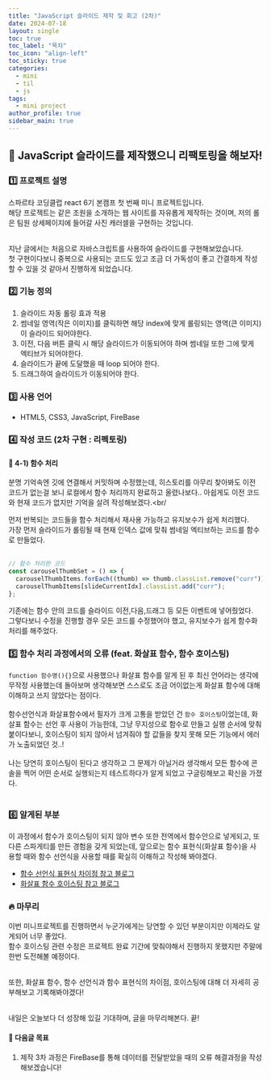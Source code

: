 ```yaml
---
title: "JavaScript 슬라이드 제작 및 회고 (2차)"
date: 2024-07-18
layout: single
toc: true
toc_label: "목차"
toc_icon: "align-left"
toc_sticky: true
categories:
  - mini
  - til
  - js
tags:
  - mini project
author_profile: true
sidebar_main: true
---
```


## :ledger: JavaScript 슬라이드를 제작했으니 리팩토링을 해보자!

### :one: 프로젝트 설명

스파르타 코딩클럽 react 6기 본캠프 첫 번째 미니 프로젝트입니다.<br/>
해당 프로젝트는 같은 조원을 소개하는 웹 사이트를 자유롭게 제작하는 것이며, 저의 롤은 팀원 상세페이지에 들어갈 사진 캐러셀을 구현하는 것입니다.<br/><br/>

지난 글에서는 처음으로 자바스크립트를 사용하여 슬라이드를 구현해보았습니다.<br/>
첫 구현이다보니 중복으로 사용되는 코드도 있고 조금 더 가독성이 좋고 간결하게 작성할 수 있을 것 같아서 진행하게 되었습니다.

### :two: 기능 정의

1. 슬라이드 자동 롤링 효과 적용
2. 썸네일 영역(작은 이미지)를 클릭하면 해당 index에 맞게 롤링되는 영역(큰 이미지)이 슬라이드 되어야한다.
3. 이전, 다음 버튼 클릭 시 해당 슬라이드가 이동되어야 하며 썸네일 또한 그에 맞게 엑티브가 되어야한다.
4. 슬라이드가 끝에 도달했을 때 loop 되어야 한다.
5. 드래그하여 슬라이드가 이동되어야 한다.

### :three: 사용 언어

- HTML5, CSS3, JavaScript, FireBase

### :four: 작성 코드 (2차 구현 : 리펙토링)

#### :pushpin: 4-1) 함수 처리

분명 기억속엔 깃에 연결해서 커밋하며 수정했는데, 히스토리를 아무리 찾아봐도 이전 코드가 없는걸 보니 로컬에서 함수 처리까지 완료하고 올렸나보다.. 아쉽게도 이전 코드와 현재 코드가 없지만 기억을 살려 작성해보겠다.<br/<br/>

먼저 반복되는 코드들을 함수 처리해서 재사용 가능하고 유지보수가 쉽게 처리했다.<br/>
가장 먼저 슬라이드가 롤링될 때 현재 인덱스 값에 맞춰 썸네일 엑티브하는 코드를 함수로 만들었다.<br/><br/>

```javascript
// 함수 처리한 코드
const carouselThumbSet = () => {
  carouselThumbItems.forEach((thumb) => thumb.classList.remove("curr"));
  carouselThumbItems[slideCurrentIdx].classList.add("curr");
};
```

기존에는 함수 안의 코드를 슬라이드 이전,다음,드래그 등 모든 이벤트에 넣어줬었다.<br/>
그렇다보니 수정을 진행할 경우 모든 코드를 수정했어야 했고, 유지보수가 쉽게 함수화 처리를 해주었다.<br/>

### :five: 함수 처리 과정에서의 오류 (feat. 화살표 함수, 함수 호이스팅)

`function 함수명(){}`으로 사용했으나 화살표 함수를 알게 된 후 최신 언어라는 생각에 무작정 사용했는데 돌아보며 생각해보면 스스로도 조금 어이없는게 화살표 함수에 대해 이해하고 쓰지 않았다는 점이다.<br/><br/>
함수선언식과 화살표함수에서 필자가 크게 고통을 받았던 건 `함수 호이스팅`이었는데,
화살표 함수는 선언 후 사용이 가능한데, 그냥 무지성으로 함수로 만들고 실행 순서에 맞춰 붙이다보니, 호이스팅이 되지 않아서 넘겨줘야 할 값들을 찾지 못해 모든 기능에서 에러가 노출되었던 것..!<br/><br/>
나는 당연히 호이스팅이 된다고 생각하고 그 문제가 아닐거라 생각해서 모든 함수에 콘솔을 찍어 어떤 순서로 실행되는지 테스트하다가 알게 되었고 구글링해보고 확신을 가졌다. <br/><br/>

### :six: 알게된 부분

이 과정에서 함수가 호이스팅이 되지 않아 변수 또한 전역에서 함수안으로 넣게되고, 또 다른 스파게티를 만든 경험을 갖게 되었는데, 앞으로는 함수 표현식(화살표 함수)을 사용할 때와 함수 선언식을 사용할 때를 확실히 이해하고 작성해 봐야겠다.<br/>

- [함수 선언식,표현식 차이점 참고 블로그](https://idealstring.tistory.com/4)
- [화살표 함수 호이스팅 참고 블로그](https://www.padosum.dev/wiki/JavaScript-Arrow-Function-Hoisting/)

### :fire: 마무리

이번 미니프로젝트를 진행하면서 누군가에게는 당연할 수 있던 부분이지만 이제라도 알게되어 너무 좋았다.<br/> 함수 호이스팅 관련 수정은 프로젝트 완료 기간에 맞춰야해서 진행하지 못했지만 주말에 한번 도전해볼 예정이다.<br/><br/>

또한, 화살표 함수, 함수 선언식과 함수 표현식의 차이점, 호이스팅에 대해 더 자세히 공부해보고 기록해봐야겠다!<br/><br/>

내일은 오늘보다 더 성장해 있길 기대하며, 글을 마무리해본다. 끝!

#### :pushpin: 다음글 목표

1. 제작 3차 과정은 FireBase를 통해 데이터를 전달받았을 때의 오류 해결과정을 작성해보겠습니다!
